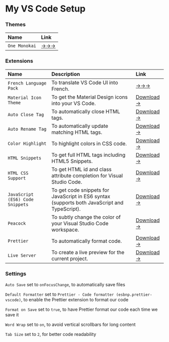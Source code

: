 # My VS Code Setup

### Themes

| Name          | Link                                                                                            |
| :------------ | :---------------------------------------------------------------------------------------------- |
| `One Monokai` | [&rarr;&rarr;&rarr;](https://marketplace.visualstudio.com/items?itemName=azemoh.one-monokai)       |


### Extensions

| Name                   | Description | Link                                                                                            |
| :--------------------- | :----------------------------------- |:---------------------------------------------------------------------------------------------- |
| `French Language Pack` | To translate VS Code UI into French. | [&rarr;&rarr;&rarr;](https://marketplace.visualstudio.com/items?itemName=MS-CEINTL.vscode-language-pack-fr) |
| `Material Icon Theme` | To get the Material Design icons into your VS Code. | [Download &rarr;](https://marketplace.visualstudio.com/items?itemName=PKief.material-icon-theme) |
| `Auto Close Tag` | To automatically close HTML tags. | [Download &rarr;](https://marketplace.visualstudio.com/items?itemName=formulahendry.auto-close-tag) |
| `Auto Rename Tag` | To automatically update matching HTML tags. | [Download &rarr;](https://marketplace.visualstudio.com/items?itemName=formulahendry.auto-rename-tag) |
| `Color Highlight` | To highlight colors in CSS code. | [Download &rarr;](https://marketplace.visualstudio.com/items?itemName=naumovs.color-highlight) |
| `HTML Snippets` | To get full HTML tags including HTML5 Snippets. | [Download &rarr;](https://marketplace.visualstudio.com/items?itemName=abusaidm.html-snippets) |
| `HTML CSS Support` | To get HTML id and class attribute completion for Visual Studio Code. | [Download &rarr;](https://marketplace.visualstudio.com/items?itemName=ecmel.vscode-html-css) |
| `JavaScript (ES6) Code Snippets` | To get code snippets for JavaScript in ES6 syntax (supports both JavaScript and TypeScript). | [Download &rarr;](https://marketplace.visualstudio.com/items?itemName=xabikos.JavaScriptSnippets) |
| `Peacock` | To subtly change the color of your Visual Studio Code workspace. | [Download &rarr;](https://marketplace.visualstudio.com/items?itemName=johnpapa.vscode-peacock) |
| `Prettier` | To automatically format code. | [Download &rarr;](https://marketplace.visualstudio.com/items?itemName=esbenp.prettier-vscode) |
| `Live Server` | To create a live preview for the current project. | [Download &rarr;](https://marketplace.visualstudio.com/items?itemName=ritwickdey.LiveServer) |


### Settings

`Auto Save` set to `onFocusChange`, to automatically save files

`Default Formatter` set to `Prettier - Code formatter (esbnp.prettier-vscode)`, to enable the Prettier extension to format our code

`Format on Save` set to `true`, to have Prettier format our code each time we save it

`Word Wrap` set to `on`, to avoid vertical scrollbars for long content

`Tab Size` set to `2`, for better code readability
